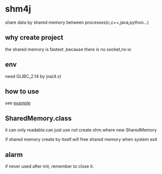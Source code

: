 # shm4j
share data by shared memory between processes(c,c++,java,python...)

## why create project
the shared memory is fastest ,because there is no socket,no io

## env
need GLIBC_2.14 by jna(4.x)

## how to use
see [example](https://github.com/txf7337/shm4j/blob/master/example/README.md)

## SharedMemory.class
it can only readable.can just use not create shm.where new SharedMemory

if shared memory create by itself.will free shared memory when system exit

## alarm
if never used after init, remember to close it.

